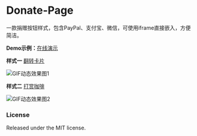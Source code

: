 # Donate-Page

一款捐赠按钮样式，包含PayPal、支付宝、微信，可使用iframe直接嵌入，方便简洁。

**Demo示例：**[在线演示](https://guoyanjun.top/donate-page/)

**样式一** [翻转卡片](https://guoyanjun.top/donate-page/sample1/index.html)

![GIF动态效果图1](https://upload-images.jianshu.io/upload_images/1819713-518ef42c3301b2fa.gif?imageMogr2/auto-orient/strip%7CimageView2/2/w/420/format/webp)

**样式二** [打赏咖啡](https://guoyanjun.top/donate-page/sample2/index.html)

![GIF动态效果图2](https://upload-images.jianshu.io/upload_images/1819713-e79a16e2bff907d4.GIF?imageMogr2/auto-orient/strip)

### License

Released under the MIT license.